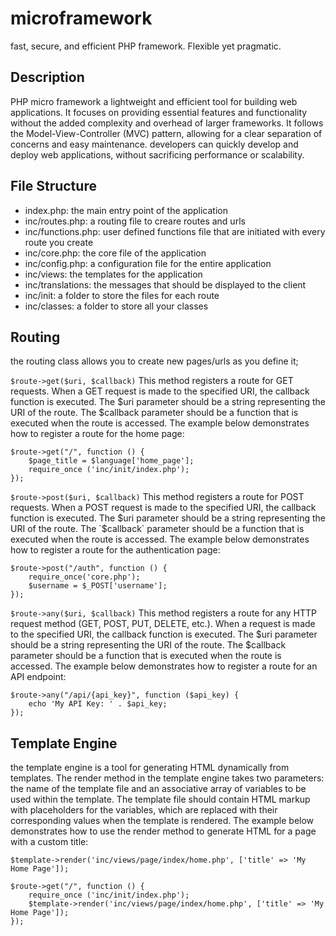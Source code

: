 # microframework
 fast, secure, and efficient PHP framework. Flexible yet pragmatic.

## Description
PHP micro framework a lightweight and efficient tool for building web applications. It focuses on providing essential features and functionality without the added complexity and overhead of larger frameworks. It follows the Model-View-Controller (MVC) pattern, allowing for a clear separation of concerns and easy maintenance. developers can quickly develop and deploy web applications, without sacrificing performance or scalability.

## File Structure
* index.php: the main entry point of the application
* inc/routes.php: a routing file to creare routes and urls
* inc/functions.php: user defined functions file that are initiated with every route you create
* inc/core.php: the core file of the application
* inc/config.php: a configuration file for the entire application
* inc/views: the templates for the application
* inc/translations: the messages that should be displayed to the client
* inc/init: a folder to store the files for each route
* inc/classes: a folder to store all your classes

## Routing
the routing class allows you to create new pages/urls as you define it;

`
$route->get($uri, $callback)
`
This method registers a route for GET requests. When a GET request is made to the specified URI, the callback function is executed. The $uri parameter should be a string representing the URI of the route. The $callback parameter should be a function that is executed when the route is accessed. The example below demonstrates how to register a route for the home page:
```
$route->get("/", function () {
    $page_title = $language['home_page'];
    require_once ('inc/init/index.php');
});
```
`$route->post($uri, $callback)`
This method registers a route for POST requests. When a POST request is made to the specified URI, the callback function is executed. The $uri parameter should be a string representing the URI of the route. The `$callback` parameter should be a function that is executed when the route is accessed. The example below demonstrates how to register a route for the authentication page:
```
$route->post("/auth", function () {
    require_once('core.php');
    $username = $_POST['username'];
});
```
`$route->any($uri, $callback)`
This method registers a route for any HTTP request method (GET, POST, PUT, DELETE, etc.). When a request is made to the specified URI, the callback function is executed. The $uri parameter should be a string representing the URI of the route. The $callback parameter should be a function that is executed when the route is accessed. The example below demonstrates how to register a route for an API endpoint:
```
$route->any("/api/{api_key}", function ($api_key) {
    echo 'My API Key: ' . $api_key;
});
```

## Template Engine
the template engine is a tool for generating HTML dynamically from templates. The render method in the template engine takes two parameters: the name of the template file and an associative array of variables to be used within the template. The template file should contain HTML markup with placeholders for the variables, which are replaced with their corresponding values when the template is rendered. The example below demonstrates how to use the render method to generate HTML for a page with a custom title:
```
$template->render('inc/views/page/index/home.php', ['title' => 'My Home Page']);
```

```
$route->get("/", function () {
    require_once ('inc/init/index.php');
    $template->render('inc/views/page/index/home.php', ['title' => 'My Home Page']);
});
```
